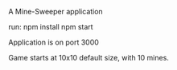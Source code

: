 A Mine-Sweeper application

run:
  npm install
  npm start

Application is on port 3000

Game starts at 10x10 default size, with 10 mines.